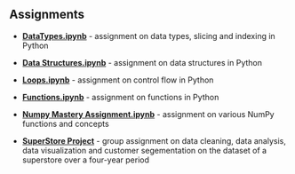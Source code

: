 ## Assignments

- **[DataTypes.ipynb](https://github.com/Outis09/Blossom-Academy-Assignments/blob/master/DataTypes.ipynb)** - assignment on data types, slicing and indexing in Python

- **[Data Structures.ipynb](https://github.com/Outis09/Blossom-Academy-Assignments/blob/master/Data%20Structures.ipynb)** - assignment on data structures in Python

- **[Loops.ipynb](https://github.com/Outis09/Blossom-Academy-Assignments/blob/master/Loops.ipynb)** - assignment on control flow in Python
- **[Functions.ipynb](https://github.com/Outis09/Blossom-Academy-Assignments/blob/master/Functions.ipynb)** - assignment on functions in Python

- **[Numpy Mastery Assignment.ipynb](https://github.com/Outis09/Blossom-Academy-Assignments/blob/master/Numpy%20Mastery%20Assignment.ipynb)** - assignment on various NumPy functions and concepts

- **[SuperStore Project](https://github.com/Outis09/Blossom-Academy-Assignments/blob/master/SuperStore%20Project%20-%20Group%204.ipynb)** - group assignment on data cleaning, data analysis, data visualization and customer segementation on the dataset of a superstore over a four-year period